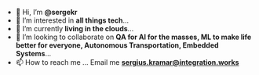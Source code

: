 - 👋 Hi, I’m **@sergekr**
- 👀 I’m interested in **all things tech**...
- 🌱 I’m currently **living in the clouds**...
- 💞️ I’m looking to collaborate on **QA for AI for the masses, ML to make life better for everyone, Autonomous Transportation, Embedded Systems**...
- 📫 How to reach me ... Email me **sergius.kramar@integration.works**

<!---
sergekr/sergekr is a ✨ special ✨ repository because its `README.md` (this file) appears on your GitHub profile.
You can click the Preview link to take a look at your changes.
--->
